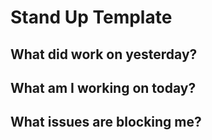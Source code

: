 # Stand Up Template
## What did work on yesterday?
## What am I working on today?
## What issues are blocking me?